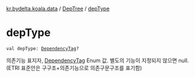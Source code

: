 [kr.bydelta.koala.data](../index.md) / [DepTree](index.md) / [depType](./dep-type.md)

# depType

`val depType: `[`DependencyTag`](../../kr.bydelta.koala/-dependency-tag/index.md)`?`

의존기능 표지자, [DependencyTag](../../kr.bydelta.koala/-dependency-tag/index.md) Enum 값. 별도의 기능이 지정되지 않으면 null. (ETRI 표준안은 구구조+의존기능으로 의존구문구조를 표기함)

